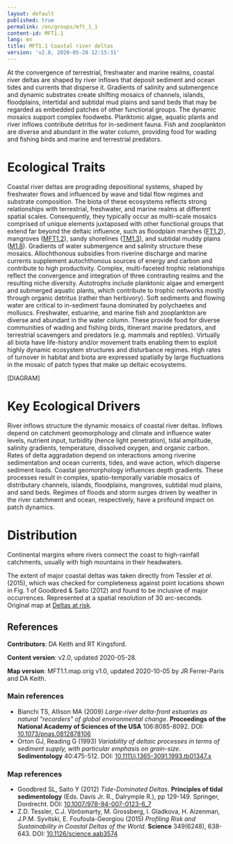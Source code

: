 ```yaml
---
layout: default
published: true
permalink: /en/groups/mft_1_1
content-id: MFT1.1
lang: en
title: MFT1.1 Coastal river deltas
version: 'v2.0, 2020-05-28 12:15:31'
---
```


At the convergence of terrestrial, freshwater and marine realms, coastal river deltas are shaped by river inflows that deposit sediment and ocean tides and currents that disperse it. Gradients of salinity and submergence and dynamic substrates create shifting mosaics of channels, islands, floodplains, intertidal and subtidal mud plains and sand beds that may be regarded as embedded patches of other functional groups. The dynamic mosaics support complex foodwebs. Planktonic algae, aquatic plants and river inflows contribute detritus for in-sediment fauna. Fish and zooplankton are diverse and abundant in the water column, providing food for wading and fishing birds and marine and terrestrial predators.

# Ecological Traits
 
Coastal river deltas are prograding depositional systems, shaped by freshwater flows and influenced by wave and tidal flow regimes and substrate composition. The biota of these ecosystems reflects strong relationships with terrestrial, freshwater, and marine realms at different spatial scales. Consequently, they typically occur as multi-scale mosaics comprised of unique elements juxtaposed with other functional groups that extend far beyond the deltaic influence, such as floodplain marshes ([FT1.2](/explore/groups/FT1.2)), mangroves ([MFT1.2](/explore/groups/MFT1.2)), sandy shorelines ([TM1.3](/explore/groups/TM1.3)), and subtidal muddy plains ([M1.8](/explore/groups/M1.8)). Gradients of water submergence and salinity structure these mosaics. Allochthonous subsidies from riverine discharge and marine currents supplement autochthonous sources of energy and carbon and contribute to high productivity. Complex, multi-faceted trophic relationships reflect the convergence and integration of three contrasting realms and the resulting niche diversity. Autotrophs include planktonic algae and emergent and submerged aquatic plants, which contribute to trophic networks mostly through organic detritus (rather than herbivory). Soft sediments and flowing water are critical to in-sediment fauna dominated by polychaetes and molluscs. Freshwater, estuarine, and marine fish and zooplankton are diverse and abundant in the water column. These provide food for diverse communities of wading and fishing birds, itinerant marine predators, and terrestrial scavengers and predators (e.g. mammals and reptiles). Virtually all biota have life-history and/or movement traits enabling them to exploit highly dynamic ecosystem structures and disturbance regimes. High rates of turnover in habitat and biota are expressed spatially by large fluctuations in the mosaic of patch types that make up deltaic ecosystems. 

[DIAGRAM]

# Key Ecological Drivers
 
River inflows structure the dynamic mosaics of coastal river deltas. Inflows depend on catchment geomorphology and climate and influence water levels, nutrient input, turbidity (hence light penetration), tidal amplitude, salinity gradients, temperature, dissolved oxygen, and organic carbon. Rates of delta aggradation depend on interactions among riverine sedimentation and ocean currents, tides, and wave action, which disperse sediment loads. Coastal geomorphology influences depth gradients. These processes result in complex, spatio-temporally variable mosaics of distributary channels, islands, floodplains, mangroves, subtidal mud plains, and sand beds. Regimes of floods and storm surges driven by weather in the river catchment and ocean, respectively, have a profound impact on patch dynamics.
 
# Distribution
 
Continental margins where rivers connect the coast to high-rainfall catchments, usually with high mountains in their headwaters.

The extent of major coastal deltas was taken directly from Tessler _et al._ (2015), which was checked for completeness against point locations shown in Fig. 1 of Goodbred & Saito (2012) and found to be inclusive of major occurrences. Represented at a spatial resolution of 30 arc-seconds. Original map at [Deltas at risk](http://www.globaldeltarisk.net/).

## References

**Contributors**: DA Keith and RT Kingsford.

**Content version**: v2.0, updated 2020-05-28.

**Map version**: MFT1.1.map.orig v1.0, updated 2020-10-05 by JR Ferrer-Paris and DA Keith.

### Main references
* Bianchi TS, Allison MA  (2009) *Large-river delta-front estuaries as natural "recorders" of global environmental change*. **Proceedings of the National Academy of Sciences of the USA** 106:8085-8092. DOI: [10.1073/pnas.0812878106](http://doi.org/10.1073/pnas.0812878106)
* Orton GJ, Reading G  (1993) *Variability of deltaic processes in terms of sediment supply, with particular emphasis on grain-size*. **Sedimentology** 40:475-512. DOI: [10.1111/j.1365-3091.1993.tb01347.x](http://doi.org/10.1111/j.1365-3091.1993.tb01347.x)

### Map references
* Goodbred SL, Saito Y  (2012) *Tide-Dominated Deltas*. **Principles of tidal sedimentology** (Eds. Davis Jr. R., Dalrymple R.), pp 129-149. Springer, Dordrecht. DOI: [10.1007/978-94-007-0123-6_7](http://doi.org/10.1007/978-94-007-0123-6_7)
* Z.D. Tessler, C.J. Vörösmarty, M. Grossberg, I. Gladkova, H. Aizenman, J.P.M. Syvitski, E. Foufoula-Georgiou (2015) *Profiling Risk and Sustainability in Coastal Deltas of the World*. **Science** 349(6248), 638-643. DOI: [10.1126/science.aab3574](http://doi.org/10.1126/science.aab3574)
